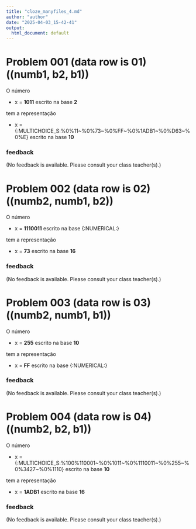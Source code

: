 ```yaml
---
title: "cloze_manyfiles_4.md"
author: "author"
date: "2025-04-03_15-42-41"
output:
  html_document: default
---
```



# Problem 001 (data row is 01) ((numb1, b2, b1))


O número 

* x = **1011** escrito na base **2**

tem a representação

* x = {:MULTICHOICE_S:%0%11\~%0%73\~%0%FF\~%0%1ADB1\~%0%D63\~%0%E} escrito na base **10**





### feedback


(No feedback is available. Please consult your class teacher(s).)




# Problem 002 (data row is 02) ((numb2, numb1, b2))


O número 

* x = **1110011** escrito na base {:NUMERICAL:}

tem a representação

* x = **73** escrito na base **16**





### feedback


(No feedback is available. Please consult your class teacher(s).)




# Problem 003 (data row is 03) ((numb2, numb1, b1))


O número 

* x = **255** escrito na base **10**

tem a representação

* x = **FF** escrito na base {:NUMERICAL:}





### feedback


(No feedback is available. Please consult your class teacher(s).)




# Problem 004 (data row is 04) ((numb2, b2, b1))


O número 

* x = {:MULTICHOICE_S:%100%110001\~%0%1011\~%0%1110011\~%0%255\~%0%3427\~%0%1110} escrito na base **10**

tem a representação

* x = **1ADB1** escrito na base **16**





### feedback


(No feedback is available. Please consult your class teacher(s).)



